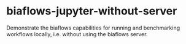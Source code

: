 # biaflows-jupyter-without-server
Demonstrate the biaflows capabilities for running and benchmarking workflows locally, i.e. without using the biaflows server.

